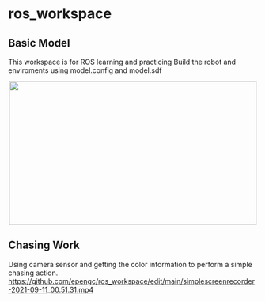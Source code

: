 # ros_workspace
## Basic Model
This workspace is for ROS learning and practicing
Build the robot and enviroments using model.config and model.sdf
<p align="center">
  <img src="Screenshot from 2021-07-24 22-46-44.png" width=500 height=290>
</p>

## Chasing Work
Using camera sensor and getting the color information to perform a simple chasing action.
https://github.com/epengc/ros_workspace/edit/main/simplescreenrecorder-2021-09-11_00.51.31.mp4
    

